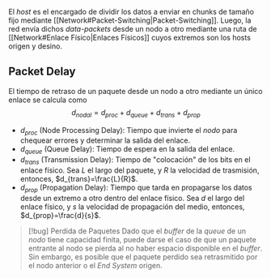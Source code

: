 El *host* es el encargado de dividir los datos a enviar en chunks de tamaño fijo mediante [[Network#Packet-Switching|Packet-Switching]]. Luego, la red envía dichos *data-packets* desde un nodo a otro mediante una ruta de [[Network#Enlace Físico|Enlaces Físicos]] cuyos extremos son los hosts origen y desino.

## Packet Delay
El tiempo de retraso de un paquete desde un nodo a otro mediante un único enlace se calcula como
$$d_{nodal}=d_{proc}+d_{queue}+d_{trans}+d_{prop}$$
- $d_{proc}$ (Node Processing Delay): Tiempo que invierte el *nodo* para chequear errores y determinar la salida del enlace.
- $d_{queue}$ (Queue Delay): Tiempo de espera en la salida del enlace.
- $d_{trans}$ (Transmission Delay): Tiempo de "colocación" de los bits en el enlace físico. Sea $L$ el largo del paquete, y $R$ la velocidad de trasmisión, entonces, $d_{trans}=\frac{L}{R}$.
- $d_{prop}$ (Propagation Delay): Tiempo que tarda en propagarse los datos desde un extremo a otro dentro del enlace físico. Sea $d$ el largo del enlace físico, y $s$ la velocidad de propagación del medio, entonces, $d_{prop}=\frac{d}{s}$.

>[!bug] Perdida de Paquetes
>Dado que el *buffer* de la *queue* de un *nodo* tiene capacidad finita, puede darse el caso de que un paquete entrante al nodo se pierda al no haber espacio disponible en el *buffer*. Sin embargo, es posible que el paquete perdido sea retrasmitido por el nodo anterior o el *End System* origen.
